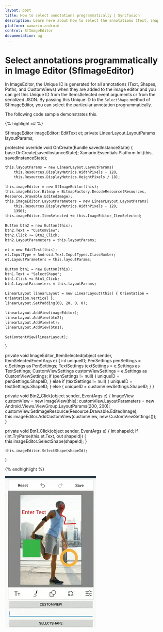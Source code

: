 ```yaml
---
layout: post
title: How to select annotations programmatically | Syncfusion
description: Learn here about how to select the annotations (Text, Shapes, Paths, Custom views) added in the image editor programmatically.
platform: xamarin.android
control: SfImageEditor
documentation: ug
---
```


# Select annotations programmatically in Image Editor (SfImageEditor)

In ImageEditor, the Unique ID is generated for all annotations (Text, Shapes, Paths, and CustomViews) when they are added to the image editor and you can get this Unique ID from the ItemsSelected event arguments or from the serialized JSON. By passing this Unique ID to the `SelectShape` method of SfImageEditor, you can select the particular annotation programmatically.

The following code sample demonstrates this.

{% highlight c# %}

SfImageEditor imageEditor;
EditText et;
private LinearLayout.LayoutParams layoutParams;

protected override void OnCreate(Bundle savedInstanceState)
{
    base.OnCreate(savedInstanceState);
    Xamarin.Essentials.Platform.Init(this, savedInstanceState);

    this.layoutParams = new LinearLayout.LayoutParams(
        this.Resources.DisplayMetrics.WidthPixels - 120,
        this.Resources.DisplayMetrics.HeightPixels / 18);

    this.imageEditor = new SfImageEditor(this);
    this.imageEditor.Bitmap = BitmapFactory.DecodeResource(Resources, Resource.Drawable.EditedImage);
    this.imageEditor.LayoutParameters = new LinearLayout.LayoutParams(
        this.Resources.DisplayMetrics.WidthPixels - 120,
        1350);
    this.imageEditor.ItemSelected += this.ImageEditor_ItemSelected;

    Button btn2 = new Button(this);
    btn2.Text = "CustomView";
    btn2.Click += Btn2_Click;
    btn2.LayoutParameters = this.layoutParams;

    et = new EditText(this);
    et.InputType = Android.Text.InputTypes.ClassNumber;
    et.LayoutParameters = this.layoutParams;

    Button btn1 = new Button(this);
    btn1.Text = "SelectShape";
    btn1.Click += Btn1_Click;
    btn1.LayoutParameters = this.layoutParams;

    LinearLayout linearLayout = new LinearLayout(this) { Orientation = Orientation.Vertical };
    linearLayout.SetPadding(60, 20, 0, 0);

    linearLayout.AddView(imageEditor);
    linearLayout.AddView(btn2);
    linearLayout.AddView(et);
    linearLayout.AddView(btn1);

    SetContentView(linearLayout);
}

private void ImageEditor_ItemSelected(object sender, ItemSelectedEventArgs e)
{
    int uniqueID;
    PenSettings penSettings = e.Settings as PenSettings;
    TextSettings textSettings = e.Settings as TextSettings;
    CustomViewSettings customViewSettings = e.Settings as CustomViewSettings;
    if (penSettings != null)
    {
        uniqueID = penSettings.ShapeID;
    }
    else if (textSettings != null)
    {
        uniqueID = textSettings.ShapeID;
    }
    else
    {
        uniqueID = customViewSettings.ShapeID;
    }
}

private void Btn2_Click(object sender, EventArgs e)
{
    ImageView customView = new ImageView(this);
    customView.LayoutParameters = new Android.Views.ViewGroup.LayoutParams(200, 200);
    customView.SetImageResource(Resource.Drawable.EditedImage);
    this.imageEditor.AddCustomView(customView, new CustomViewSettings());
}

private void Btn1_Click(object sender, EventArgs e)
{
    int shapeId;
    if (int.TryParse(this.et.Text, out shapeId))
    {
        this.imageEditor.SelectShape(shapeId);
    }

    this.imageEditor.SelectShape(shapeId);
}

{% endhighlight %}

![Shape selection support in Xamarin.Android ImageEditor](images/UniqueID.gif)